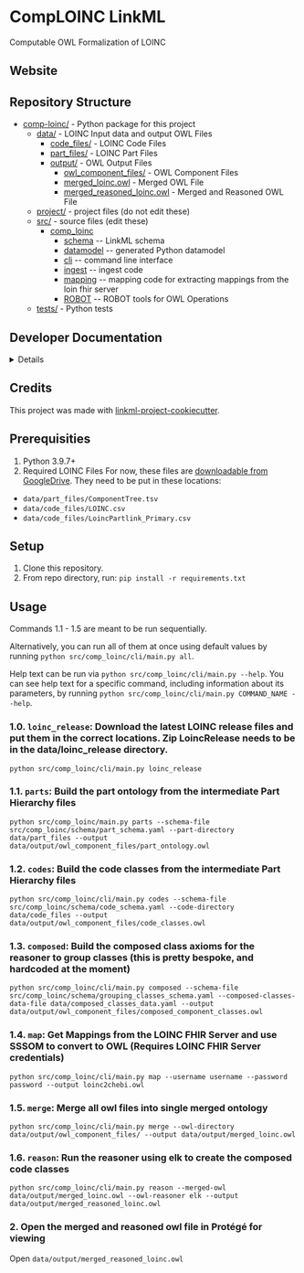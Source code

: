 # CompLOINC LinkML

Computable OWL Formalization of LOINC

## Website


## Repository Structure
* [comp-loinc/](comp-loinc/) - Python package for this project
  * [data/](data/) - LOINC Input data and output OWL Files
    * [code_files/](data/code_files) - LOINC Code Files
    * [part_files/](data/part_files) - LOINC Part Files
    * [output/](data/output) - OWL Output Files
      * [owl_component_files/](data/output/owl_component_files) - OWL Component Files
      * [merged_loinc.owl](data/output/merged_loinc.owl) - Merged OWL File
      * [merged_reasoned_loinc.owl](data/output/merged_reasoned_loinc.owl) - Merged and Reasoned OWL File
  * [project/](project/) - project files (do not edit these)
  * [src/](src/) - source files (edit these)
    * [comp_loinc](src/comp_loinc)
      * [schema](src/comp_loinc/schema) -- LinkML schema
      * [datamodel](src/comp_loinc/datamodel) -- generated Python datamodel
      * [cli](src/comp_loinc/cli) -- command line interface
      * [ingest](src/comp_loinc/ingest) -- ingest code
      * [mapping](src/comp_loinc/mapping) -- mapping code for extracting mappings from the loin fhir server
      * [ROBOT](src/comp_loinc/ROBOT) -- ROBOT tools for OWL Operations
  * [tests/](tests/) - Python tests

## Developer Documentation

<details>
Use the `make` command to generate project artefacts:

* `make all`: make everything
* `make deploy`: deploys site
</details>

## Credits

This project was made with
[linkml-project-cookiecutter](https://github.com/linkml/linkml-project-cookiecutter).





## Prerequisities
1. Python 3.9.7+
2. Required LOINC Files
For now, these files are [downloadable from GoogleDrive](https://drive.google.com/drive/u/0/folders/1SjDFYs1ocbpovGlAZDKuRVcTDoNztHOc). They need to be put in these locations:
- `data/part_files/ComponentTree.tsv`
- `data/code_files/LOINC.csv`
- `data/code_files/LoincPartlink_Primary.csv`


## Setup
1. Clone this repository.
2. From repo directory, run: `pip install -r requirements.txt`

## Usage
Commands 1.1 - 1.5 are meant to be run sequentially.

Alternatively, you can run all of them at once using default values by running `python src/comp_loinc/cli/main.py all`.

Help text can be run via `python src/comp_loinc/cli/main.py --help`. You can see help text for a specific command, including 
information about its parameters, by running `python src/comp_loinc/cli/main.py COMMAND_NAME --help`.

### 1.0. `loinc_release`: Download the latest LOINC release files and put them in the correct locations. Zip LoincRelease needs to be in the data/loinc_release directory.
`python src/comp_loinc/cli/main.py loinc_release`

### 1.1. `parts`: Build the part ontology from the intermediate Part Hierarchy files
`python src/comp_loinc/main.py parts --schema-file src/comp_loinc/schema/part_schema.yaml --part-directory data/part_files --output data/output/owl_component_files/part_ontology.owl`

### 1.2. `codes`: Build the code classes from the intermediate Part Hierarchy files
`python src/comp_loinc/cli/main.py codes --schema-file src/comp_loinc/schema/code_schema.yaml --code-directory data/code_files --output data/output/owl_component_files/code_classes.owl`

### 1.3. `composed`: Build the composed class axioms for the reasoner to group classes (this is pretty bespoke, and hardcoded at the moment)
`python src/comp_loinc/cli/main.py composed --schema-file src/comp_loinc/schema/grouping_classes_schema.yaml --composed-classes-data-file data/composed_classes_data.yaml --output data/output/owl_component_files/composed_component_classes.owl`

### 1.4. `map`: Get Mappings from the LOINC FHIR Server and use SSSOM to convert to OWL (Requires LOINC FHIR Server credentials)
`python src/comp_loinc/cli/main.py map --username username --password password --output loinc2chebi.owl`

### 1.5. `merge`: Merge all owl files into single merged ontology
`python src/comp_loinc/cli/main.py merge --owl-directory data/output/owl_component_files/ --output data/output/merged_loinc.owl`

### 1.6. `reason`: Run the reasoner using elk to create the composed code classes
`python src/comp_loinc/cli/main.py reason --merged-owl data/output/merged_loinc.owl --owl-reasoner elk --output data/output/merged_reasoned_loinc.owl`

### 2. Open the merged and reasoned owl file in Protégé for viewing
Open `data/output/merged_reasoned_loinc.owl`
